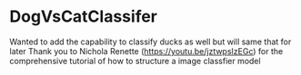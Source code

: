 # DogVsCatClassifer
Wanted to add the capability to classify ducks as well but will same that for later 
Thank you to Nichola Renette (https://youtu.be/jztwpsIzEGc) for the comprehensive tutorial of how to structure a image classfier model 
